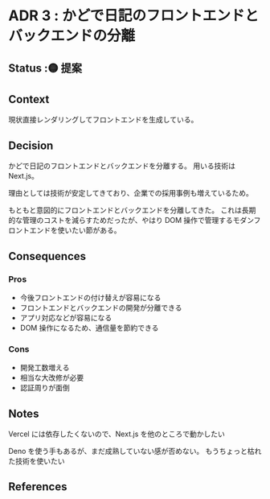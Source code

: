 # ADR 3 : かどで日記のフロントエンドとバックエンドの分離

<!-- ADR ナンバー : タイトル -->

## Status :🟡 提案

<!--
※ここから選んでステータスの横に貼っ付ける
🟡提案
🟢承認
🔴廃止
-->

## Context

<!--
問題の背景や定義
事実だけを描く
-->

現状直接レンダリングしてフロントエンドを生成している。

## Decision

<!-- 提案、すること -->

かどで日記のフロントエンドとバックエンドを分離する。
用いる技術は Next.js。

理由としては技術が安定してきており、企業での採用事例も増えているため。

もともと意図的にフロントエンドとバックエンドを分離してきた。
これは長期的な管理のコストを減らすためだったが、やはり DOM 操作で管理するモダンフロントエンドを使いたい節がある。

## Consequences

<!-- Decisionによって得られるもの -->

### Pros

-   今後フロントエンドの付け替えが容易になる
-   フロントエンドとバックエンドの開発が分離できる
-   アプリ対応などが容易になる
-   DOM 操作になるため、通信量を節約できる

### Cons

-   開発工数増える
-   相当な大改修が必要
-   認証周りが面倒

## Notes

Vercel には依存したくないので、Next.js を他のところで動かしたい

Deno を使う手もあるが、まだ成熟していない感が否めない。
もうちょっと枯れた技術を使いたい

## References
